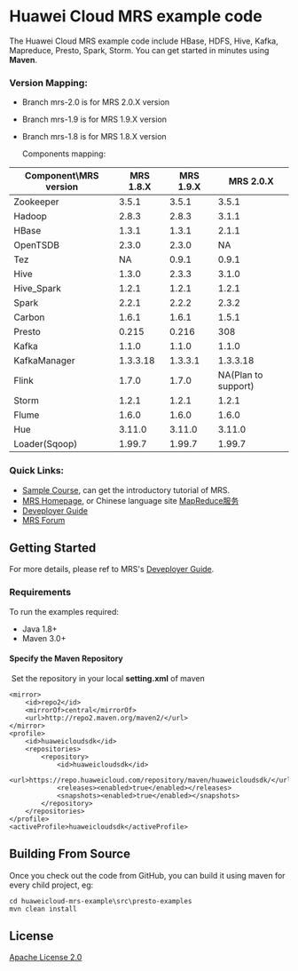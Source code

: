 # Huawei Cloud MRS example code

The Huawei Cloud MRS example code include HBase, HDFS, Hive, Kafka, Mapreduce, Presto, Spark, Storm. You can get started in minutes using **Maven**.

### Version Mapping:

- Branch  mrs-2.0 is for MRS 2.0.X version

- Branch mrs-1.9 is for MRS 1.9.X version

- Branch mrs-1.8 is for MRS 1.8.X version

  Components mapping:

| Component\MRS version | MRS 1.8.X | MRS 1.9.X | MRS 2.0.X           |
| --------------------- | --------- | --------- | ------------------- |
| Zookeeper             | 3.5.1     | 3.5.1     | 3.5.1               |
| Hadoop                | 2.8.3     | 2.8.3     | 3.1.1               |
| HBase                 | 1.3.1     | 1.3.1     | 2.1.1               |
| OpenTSDB              | 2.3.0     | 2.3.0     | NA                  |
| Tez                   | NA        | 0.9.1     | 0.9.1               |
| Hive                  | 1.3.0     | 2.3.3     | 3.1.0               |
| Hive_Spark            | 1.2.1     | 1.2.1     | 1.2.1               |
| Spark                 | 2.2.1     | 2.2.2     | 2.3.2               |
| Carbon                | 1.6.1     | 1.6.1     | 1.5.1               |
| Presto                | 0.215     | 0.216     | 308                 |
| Kafka                 | 1.1.0     | 1.1.0     | 1.1.0               |
| KafkaManager          | 1.3.3.18  | 1.3.3.1   | 1.3.3.18            |
| Flink                 | 1.7.0     | 1.7.0     | NA(Plan to support) |
| Storm                 | 1.2.1     | 1.2.1     | 1.2.1               |
| Flume                 | 1.6.0     | 1.6.0     | 1.6.0               |
| Hue                   | 3.11.0    | 3.11.0    | 3.11.0              |
| Loader(Sqoop)         | 1.99.7    | 1.99.7    | 1.99.7              |



### Quick Links:

- [Sample Course](https://education.huaweicloud.com:8443/courses/course-v1:HuaweiX+CBUCNXE006+Self-paced/about?isAuth=0&cfrom=hwc), can get the introductory tutorial of MRS.
- [MRS Homepage](https://www.huaweicloud.com/en-us/product/mrs.html), or Chinese language site [MapReduce服务](https://www.huaweicloud.com/product/mrs.html)
- [Deveployer Guide](https://support.huaweicloud.com/devg-mrs/mrs_06_0001.html)
- [MRS Forum](https://bbs.huaweicloud.com/forum/forum-612-1.html)

## Getting Started

For more details, please ref to MRS's [Deveployer Guide](https://support.huaweicloud.com/devg-mrs/mrs_06_0001.html).

### Requirements

To run the examples required:

- Java 1.8+
- Maven 3.0+



#### Specify the Maven Repository

​	Set the repository in your local **setting.xml** of maven

```
<mirror>
    <id>repo2</id>
    <mirrorOf>central</mirrorOf>
    <url>http://repo2.maven.org/maven2/</url>
</mirror>
<profile>
    <id>huaweicloudsdk</id>
    <repositories>
        <repository>
            <id>huaweicloudsdk</id>
            <url>https://repo.huaweicloud.com/repository/maven/huaweicloudsdk/</url>
            <releases><enabled>true</enabled></releases>
            <snapshots><enabled>true</enabled></snapshots>
        </repository>
    </repositories>
</profile>
<activeProfile>huaweicloudsdk</activeProfile>
```

## Building From Source

Once you check out the code from GitHub, you can build it using maven for every child project, eg:

```
cd huaweicloud-mrs-example\src\presto-examples
mvn clean install
```

## License

[Apache License 2.0](https://www.apache.org/licenses/LICENSE-2.0.html)